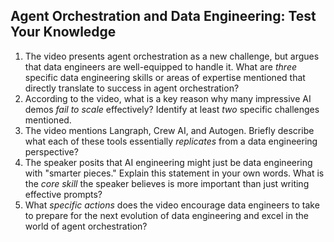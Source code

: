## Agent Orchestration and Data Engineering: Test Your Knowledge

1.  The video presents agent orchestration as a new challenge, but argues that data engineers are well-equipped to handle it. What are *three* specific data engineering skills or areas of expertise mentioned that directly translate to success in agent orchestration?
2.  According to the video, what is a key reason why many impressive AI demos *fail to scale* effectively? Identify at least *two* specific challenges mentioned.
3.  The video mentions Langraph, Crew AI, and Autogen. Briefly describe what each of these tools essentially *replicates* from a data engineering perspective?
4.  The speaker posits that AI engineering might just be data engineering with "smarter pieces." Explain this statement in your own words. What is the *core skill* the speaker believes is more important than just writing effective prompts?
5.  What *specific actions* does the video encourage data engineers to take to prepare for the next evolution of data engineering and excel in the world of agent orchestration?